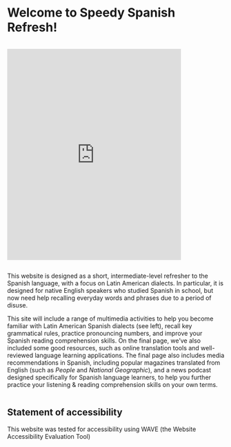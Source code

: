 <h1>Welcome to Speedy Spanish Refresh!</h1>
<div class="row">
  <div class="column">
    <p>
      <iframe src="https://h5p.org/h5p/embed/689462" width="403" height="489" frameborder="0" allowfullscreen="allowfullscreen"></iframe><script src="https://h5p.org/sites/all/modules/h5p/library/js/h5p-resizer.js" charset="UTF-8"></script>
</p>
  </div>
  <div class="column">
    <p>This website is designed as a short, intermediate-level refresher to the Spanish language, with a focus on Latin American dialects. In particular, it is designed for native English speakers who studied Spanish in school, but now need help recalling everyday words and phrases due to a period of disuse.
      
This site will include a range of multimedia activities to help you become familiar with Latin American Spanish dialects (see left), recall key grammatical rules, practice pronouncing numbers, and improve your Spanish reading comprehension skills. On the final page, we’ve also included some good resources, such as online translation tools and well-reviewed language learning applications. The final page also includes media recommendations in Spanish, including popular magazines translated from English (such as <i>People</i> and <i>National Geographic</i>), and a news podcast designed specifically for Spanish language learners, to help you further practice your listening & reading comprehension skills on your own terms.</p>
  </div>
  </div>

<h2>Statement of accessibility</h2>
<p> 
This website was tested for accessibility using WAVE (the Website Accessibility Evaluation Tool)
<p>
